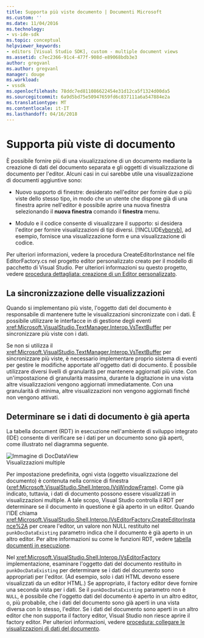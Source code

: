 ```yaml
---
title: Supporta più viste documento | Documenti Microsoft
ms.custom: ''
ms.date: 11/04/2016
ms.technology:
- vs-ide-sdk
ms.topic: conceptual
helpviewer_keywords:
- editors [Visual Studio SDK], custom - multiple document views
ms.assetid: c7ec2366-91c4-477f-908d-e89068bdb3e3
author: gregvanl
ms.author: gregvanl
manager: douge
ms.workload:
- vssdk
ms.openlocfilehash: 78ddc7ed811086622454e31d12ca5f1324d00da5
ms.sourcegitcommit: 6a9d5bd75e50947659fd6c837111a6a547884e2a
ms.translationtype: MT
ms.contentlocale: it-IT
ms.lasthandoff: 04/16/2018
---
```

# <a name="supporting-multiple-document-views"></a>Supporta più viste di documento
È possibile fornire più di una visualizzazione di un documento mediante la creazione di dati del documento separata e gli oggetti di visualizzazione di documento per l'editor. Alcuni casi in cui sarebbe utile una visualizzazione di documenti aggiuntive sono:  
  
-   Nuovo supporto di finestre: desiderato nell'editor per fornire due o più viste dello stesso tipo, in modo che un utente che dispone già di una finestra aprire nell'editor è possibile aprire una nuova finestra selezionando il **nuova finestra** comando il **finestra** menu.  
  
-   Modulo e il codice consente di visualizzare il supporto: si desidera l'editor per fornire visualizzazioni di tipi diversi. [!INCLUDE[vbprvb](../code-quality/includes/vbprvb_md.md)], ad esempio, fornisce una visualizzazione form e una visualizzazione di codice.  
  
 Per ulteriori informazioni, vedere la procedura CreateEditorInstance nel file EditorFactory.cs nel progetto editor personalizzato creato per il modello di pacchetto di Visual Studio. Per ulteriori informazioni su questo progetto, vedere [procedura dettagliata: creazione di un Editor personalizzato](../extensibility/walkthrough-creating-a-custom-editor.md).  
  
## <a name="synchronizing-views"></a>La sincronizzazione delle visualizzazioni  
 Quando si implementano più viste, l'oggetto dati del documento è responsabile di mantenere tutte le visualizzazioni sincronizzate con i dati. È possibile utilizzare le interfacce in di gestione degli eventi <xref:Microsoft.VisualStudio.TextManager.Interop.VsTextBuffer> per sincronizzare più viste con i dati.  
  
 Se non si utilizza il <xref:Microsoft.VisualStudio.TextManager.Interop.VsTextBuffer> per sincronizzare più viste, è necessario implementare proprio sistema di eventi per gestire le modifiche apportate all'oggetto dati di documento. È possibile utilizzare diversi livelli di granularità per mantenere aggiornati più viste. Con un'impostazione di granularità massima, durante la digitazione in una vista altre visualizzazioni vengono aggiornati immediatamente. Con una granularità di minima, altre visualizzazioni non vengono aggiornati finché non vengono attivati.  
  
## <a name="determining-whether-document-data-is-already-open"></a>Determinare se i dati di documento è già aperta  
 La tabella document (RDT) in esecuzione nell'ambiente di sviluppo integrato (IDE) consente di verificare se i dati per un documento sono già aperti, come illustrato nel diagramma seguente.  
  
 ![Immagine di DocDataView](../extensibility/media/docdataview.gif "Docdataview")  
Visualizzazioni multiple  
  
 Per impostazione predefinita, ogni vista (oggetto visualizzazione del documento) è contenuta nella cornice di finestra (<xref:Microsoft.VisualStudio.Shell.Interop.IVsWindowFrame>). Come già indicato, tuttavia, i dati di documento possono essere visualizzati in visualizzazioni multiple. A tale scopo, Visual Studio controlla il RDT per determinare se il documento in questione è già aperto in un editor. Quando l'IDE chiama <xref:Microsoft.VisualStudio.Shell.Interop.IVsEditorFactory.CreateEditorInstance%2A> per creare l'editor, un valore non NULL restituito nel `punkDocDataExisting` parametro indica che il documento è già aperto in un altro editor. Per altre informazioni su come le funzioni RDT, vedere [tabella documenti in esecuzione](../extensibility/internals/running-document-table.md).  
  
 Nel <xref:Microsoft.VisualStudio.Shell.Interop.IVsEditorFactory> implementazione, esaminare l'oggetto dati del documento restituito in `punkDocDataExisting` per determinare se i dati del documento sono appropriati per l'editor. (Ad esempio, solo i dati HTML devono essere visualizzati da un editor HTML.) Se appropriato, il factory editor deve fornire una seconda vista per i dati. Se il `punkDocDataExisting` parametro non è `NULL`, è possibile che l'oggetto dati del documento è aperto in un altro editor, o, più probabile, che i dati del documento sono già aperti in una vista diversa con lo stesso, l'editor. Se i dati del documento sono aperti in un altro editor che non supporta il factory editor, Visual Studio non riesce aprire il factory editor. Per ulteriori informazioni, vedere [procedura: collegare le visualizzazioni di dati del documento](../extensibility/how-to-attach-views-to-document-data.md).